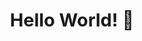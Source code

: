 <!--
 * @Author: Shuangchi He / Yulv
 * @Email: yulvchi@qq.com
 * @Date: 2021-05-13 14:07:40
 * @Motto: Entities should not be multiplied unnecessarily.
 * @LastEditors: Shuangchi He
 * @LastEditTime: 2021-06-12 19:19:05
 * @FilePath: /Yulv-git/README.md
 * @Description: Modify here please
-->

<font size=5><center><big><b> Hello World! 👋 </b></big></center></font>

<!--
**Yulv-git/Yulv-git** is a ✨ _special_ ✨ repository because its `README.md` (this file) appears on your GitHub profile.
Here are some ideas to get you started:
- 🔭 I’m currently working on ...
- 🌱 I’m currently learning ...
- 👯 I’m looking to collaborate on ...
- 🤔 I’m looking for help with ...
- 💬 Ask me about ...
- 📫 How to reach me: ...
- 😄 Pronouns: ...
- ⚡ Fun fact: ...
-->

<!--
<img height="180em" src="https://github-readme-stats.vercel.app/api?username=Yulv-git&show_icons=true&hide_border=true&count_private=true&include_all_commits=true" />
<img height="180em" src="https://github-readme-stats.vercel.app/api/top-langs/?username=Yulv-git&layout=compact&hide_border=true&count_private=true&include_all_commits=true"/>
-->
